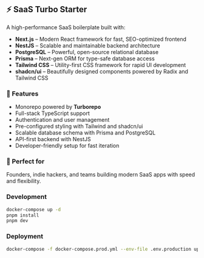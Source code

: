 ## ⚡ SaaS Turbo Starter

A high-performance SaaS boilerplate built with:

* **Next.js** – Modern React framework for fast, SEO-optimized frontend
* **NestJS** – Scalable and maintainable backend architecture
* **PostgreSQL** – Powerful, open-source relational database
* **Prisma** – Next-gen ORM for type-safe database access
* **Tailwind CSS** – Utility-first CSS framework for rapid UI development
* **shadcn/ui** – Beautifully designed components powered by Radix and Tailwind CSS

### 🧩 Features

* Monorepo powered by **Turborepo**
* Full-stack TypeScript support
* Authentication and user management
* Pre-configured styling with Tailwind and shadcn/ui
* Scalable database schema with Prisma and PostgreSQL
* API-first backend with NestJS
* Developer-friendly setup for fast iteration

### 🚀 Perfect for

Founders, indie hackers, and teams building modern SaaS apps with speed and flexibility.


### Development

```bash
docker-compose up -d
pnpm install
pnpm dev
```

### Deployment

```bash
docker-compose -f docker-compose.prod.yml --env-file .env.production up -d
```

